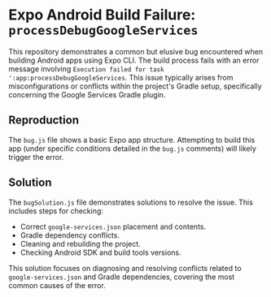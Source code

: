 # Expo Android Build Failure: `processDebugGoogleServices`

This repository demonstrates a common but elusive bug encountered when building Android apps using Expo CLI. The build process fails with an error message involving `Execution failed for task ':app:processDebugGoogleServices`. This issue typically arises from misconfigurations or conflicts within the project's Gradle setup, specifically concerning the Google Services Gradle plugin.

## Reproduction

The `bug.js` file shows a basic Expo app structure.  Attempting to build this app (under specific conditions detailed in the `bug.js` comments) will likely trigger the error.

## Solution

The `bugSolution.js` file demonstrates solutions to resolve the issue. This includes steps for checking:

*   Correct `google-services.json` placement and contents.
*   Gradle dependency conflicts.
*   Cleaning and rebuilding the project.
*   Checking Android SDK and build tools versions.

This solution focuses on diagnosing and resolving conflicts related to `google-services.json` and Gradle dependencies, covering the most common causes of the error.